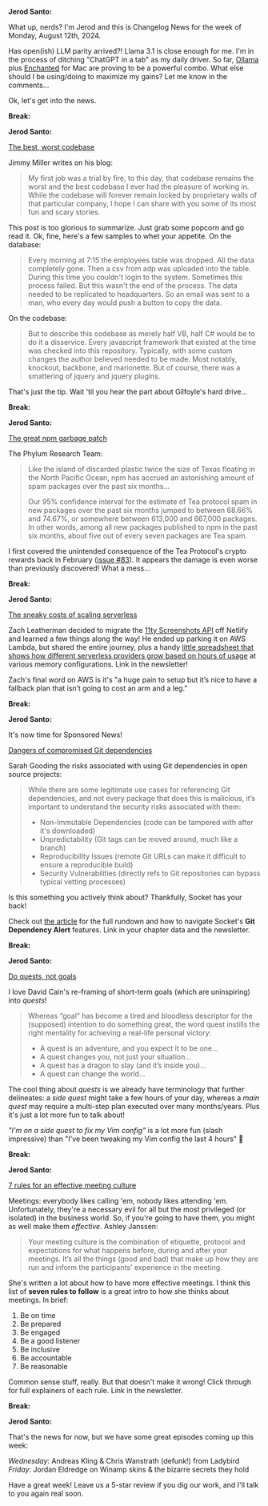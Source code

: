 **Jerod Santo:**

What up, nerds? I'm Jerod and this is Changelog News for the week of Monday, August 12th, 2024.

Has open(ish) LLM parity arrived?! Llama 3.1 is close enough for me. I'm in the process of ditching "ChatGPT in a tab" as my daily driver. So far, [Ollama](https://ollama.com) plus [Enchanted](https://github.com/AugustDev/enchanted) for Mac are proving to be a powerful combo. What else should I be using/doing to maximize my gains? Let me know in the comments...

Ok, let's get into the news.

**Break:**

**Jerod Santo:**

[The best, worst codebase](https://jimmyhmiller.github.io/ugliest-beautiful-codebase)

Jimmy Miller writes on his blog:

> My first job was a trial by fire, to this day, that codebase remains the worst and the best codebase I ever had the pleasure of working in. While the codebase will forever remain locked by proprietary walls of that particular company, I hope I can share with you some of its most fun and scary stories.

This post is too glorious to summarize. Just grab some popcorn and go read it. Ok, fine, here's a few samples to whet your appetite. On the database:

> Every morning at 7:15 the employees table was dropped. All the data completely gone. Then a csv from adp was uploaded into the table. During this time you couldn't login to the system. Sometimes this process failed. But this wasn't the end of the process. The data needed to be replicated to headquarters. So an email was sent to a man, who every day would push a button to copy the data.

On the codebase:

> But to describe this codebase as merely half VB, half C# would be to do it a disservice. Every javascript framework that existed at the time was checked into this repository. Typically, with some custom changes the author believed needed to be made. Most notably, knockout, backbone, and marionette. But of course, there was a smattering of jquery and jquery plugins.

That's just the tip. Wait 'til you hear the part about Gilfoyle's hard drive...

**Break:**

**Jerod Santo:**

[The great npm garbage patch](https://blog.phylum.io/the-great-npm-garbage-patch/)

The Phylum Research Team:

> Like the island of discarded plastic twice the size of Texas floating in the North Pacific Ocean, npm has accrued an astonishing amount of spam packages over the past six months...
>
> Our 95% confidence interval for the estimate of Tea protocol spam in new packages over the past six months jumped to between 68.66% and 74.67%, or somewhere between 613,000 and 667,000 packages. In other words, among all new packages published to npm in the past six months, about five out of every seven packages are Tea spam.

I first covered the unintended consequence of the Tea Protocol's crypto rewards back in February ([issue #83](https://changelog.com/news/83)). It appears the damage is even worse than previously discovered! What a mess...

**Break:**

**Jerod Santo:**

[The sneaky costs of scaling serverless](https://www.zachleat.com/web/serverless-cost/)

Zach Leatherman decided to migrate the [11ty Screenshots API](https://www.11ty.dev/docs/services/screenshots/) off Netlify and learned a few things along the way! He ended up parking it on AWS Lambda, but shared the entire journey, plus a handy [little spreadsheet that shows how different serverless providers grow based on hours of usage](https://docs.google.com/spreadsheets/d/1gsTXuAcZdjuvp0rt0HtL1w7WiyAljjRaDiojbWT_Sx8/edit?usp=sharing) at various memory configurations. Link in the newsletter!

Zach's final word on AWS is it's "a huge pain to setup but it’s nice to have a fallback plan that isn’t going to cost an arm and a leg."

**Break:**

**Jerod Santo:**

It's now time for Sponsored News!

[Dangers of compromised Git dependencies](https://socket.dev/blog/how-to-mitigate-the-risks-of-using-open-source-packages-with-git-dependencies?utm_source=changelog&utm_medium=newsletter&utm_campaign=changelog-news)

Sarah Gooding the risks associated with using Git dependencies in open source projects:

> While there are some legitimate use cases for referencing Git dependencies, and not every package that does this is malicious, it’s important to understand the security risks associated with them:
>
> - Non-Immutable Dependencies (code can be tampered with after it's downloaded)
> - Unpredictability (Git tags can be moved around, much like a branch)
> - Reproducibility Issues (remote Git URLs can make it difficult to ensure a reproducible build)
> - Security Vulnerabilities (directly refs to Git repositories can bypass typical vetting processes)

Is this something you actively think about? Thankfully, Socket has your back!

Check out [the article](https://socket.dev/blog/how-to-mitigate-the-risks-of-using-open-source-packages-with-git-dependencies?utm_source=changelog&utm_medium=newsletter&utm_campaign=changelog-news) for the full rundown and how to navigate Socket's **Git Dependency Alert** features. Link in your chapter data and the newsletter.


**Break:**

**Jerod Santo:**

[Do quests, not goals](https://www.raptitude.com/2024/08/do-quests-not-goals/)

I love David Cain's re-framing of short-term goals (which are uninspiring) into _quests_!

> Whereas “goal” has become a tired and bloodless descriptor for the (supposed) intention to do something great, the word quest instills the right mentality for achieving a real-life personal victory:
>
> - A quest is an adventure, and you expect it to be one...
> - A quest changes you, not just your situation...
> - A quest has a dragon to slay (and it’s inside you)...
> - A quest can change the world...

The cool thing about _quests_ is we already have terminology that further delineates: a *side quest* might take a few hours of your day, whereas a *main quest* may require a multi-step plan executed over many months/years. Plus it's just a lot more fun to talk about!

_"I'm on a side quest to fix my Vim config"_  is a lot more fun (slash impressive) than "I've been tweaking my Vim config the last 4 hours" 🤣

**Break:**

**Jerod Santo:**

[7 rules for an effective meeting culture](https://ashleyjanssen.com/7-rules-for-an-effective-meeting-culture/)

Meetings: everybody likes calling 'em, nobody likes attending 'em. Unfortunately, they're a necessary evil for all but the most privileged (or isolated) in the business world. So, if you're going to have them, you might as well make them *effective*. Ashley Janssen:

> Your meeting culture is the combination of etiquette, protocol and expectations for what happens before, during and after your meetings. It’s all the things (good and bad) that make up how they are run and inform the participants' experience in the meeting.

She's written a lot about how to have more effective meetings. I think this list of **seven rules to follow** is a great intro to how she thinks about meetings. In brief:

1. Be on time
2. Be prepared
3. Be engaged
4. Be a good listener
5. Be inclusive
6. Be accountable
7. Be reasonable

Common sense stuff, really. But that doesn't make it wrong! Click through for full explainers of each rule. Link in the newsletter.

**Break:**

**Jerod Santo:**

That's the news for now, but we have some great episodes coming up this week:

*Wednesday*: Andreas Kling & Chris Wanstrath (defunk!) from Ladybird
*Friday*: Jordan Eldredge on Winamp skins & the bizarre secrets they hold

Have a great week! Leave us a 5-star review if you dig our work, and I'll talk to you again real soon.
